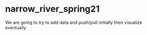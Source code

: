 # narrow_river_spring21

We are going to try to add data and push/pull initially then visualize eventually. 
